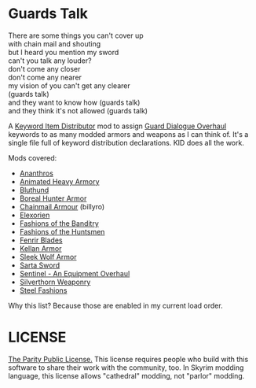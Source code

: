 # Guards Talk

There are some things you can't cover up<br>
with chain mail and shouting<br>
but I heard you mention my sword<br>
can't you talk any louder?<br>
don't come any closer<br>
don't come any nearer<br>
my vision of you can't get any clearer<br>
(guards talk)<br>
and they want to know how (guards talk)<br>
and they think it's not allowed (guards talk)<br>

A [Keyword Item Distributor](https://www.nexusmods.com/skyrimspecialedition/mods/55728) mod to assign [Guard Dialogue Overhaul](https://www.nexusmods.com/skyrimspecialedition/mods/22075) keywords to as many modded armors and weapons as I can think of. It's a single file full of keyword distribution declarations. KID does all the work.

Mods covered:

- [Ananthros](https://www.nexusmods.com/skyrimspecialedition/mods/92004)
- [Animated Heavy Armory](https://www.nexusmods.com/skyrimspecialedition/mods/35978)
- [Bluthund](https://www.nexusmods.com/skyrimspecialedition/mods/60313)
- [Boreal Hunter Armor](https://www.nexusmods.com/skyrimspecialedition/mods/51072)
- [Chainmail Armour](https://www.nexusmods.com/skyrimspecialedition/mods/97636) (billyro)
- [Elexorien](https://www.nexusmods.com/skyrimspecialedition/mods/94883)
- [Fashions of the Banditry](https://www.nexusmods.com/skyrimspecialedition/mods/72350)
- [Fashions of the Huntsmen](https://www.nexusmods.com/skyrimspecialedition/mods/75837)
- [Fenrir Blades](https://www.nexusmods.com/skyrimspecialedition/mods/7826)
- [Kellan Armor](https://www.nexusmods.com/skyrimspecialedition/mods/68199)
- [Sleek Wolf Armor](https://www.nexusmods.com/skyrimspecialedition/mods/44812)
- [Sarta Sword](https://www.nexusmods.com/skyrimspecialedition/mods/33433)
- [Sentinel - An Equipment Overhaul](https://www.nexusmods.com/skyrimspecialedition/mods/100985)
- [Silverthorn Weaponry](https://www.nexusmods.com/skyrimspecialedition/mods/57370)
- [Steel Fashions](https://www.nexusmods.com/skyrimspecialedition/mods/81531)

Why this list? Because those are enabled in my current load order.

# LICENSE

[The Parity Public License.](https://paritylicense.com) This license requires people who build with this software to share their work with the community, too. In Skyrim modding language, this license allows "cathedral" modding, not "parlor" modding.
